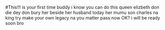 #This!!! 
is your first time buddy 
i know you can do  this
queen elizbeth don die dey don bury her beside her husband today
her mumu son charles na king
try make your own legacy
na you matter pass now OK?
 i will be ready soon bro
